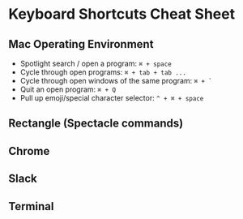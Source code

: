 # Keyboard Shortcuts Cheat Sheet

## Mac Operating Environment
 * Spotlight search / open a program: `⌘ + space`
 * Cycle through open programs: `⌘ + tab + tab ...`
 * Cycle through open windows of the same program: ``⌘ + ` ``
 * Quit an open program: `⌘ + Q`
 * Pull up emoji/special character selector: `^ + ⌘ + space`

## Rectangle (Spectacle commands)

## Chrome

## Slack

## Terminal

